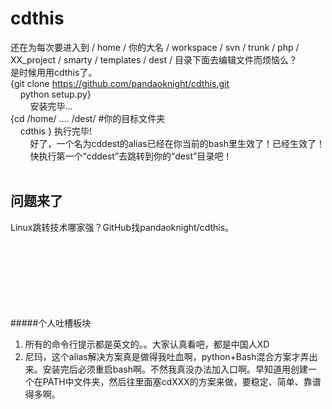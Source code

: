 cdthis
======
还在为每次要进入到 / home / 你的大名 / workspace / svn / trunk / php / XX_project / smarty / templates / dest / 目录下面去编辑文件而烦恼么？<br/>
是时候用用cdthis了。<br/>
{git clone https://github.com/pandaoknight/cdthis.git  <br/>
&nbsp;&nbsp;&nbsp;&nbsp;python setup.py}  <br/>
&nbsp;&nbsp;&nbsp;&nbsp;&nbsp;&nbsp;&nbsp;&nbsp;安装完毕...  <br/>
{cd /home/ .... /dest/ #你的目标文件夹  <br/>
&nbsp;&nbsp;&nbsp;&nbsp;cdthis } 执行完毕!<br/>
&nbsp;&nbsp;&nbsp;&nbsp;&nbsp;&nbsp;&nbsp;&nbsp;好了，一个名为cddest的alias已经在你当前的bash里生效了！已经生效了！<br/>
&nbsp;&nbsp;&nbsp;&nbsp;&nbsp;&nbsp;&nbsp;&nbsp;快执行第一个“cddest”去跳转到你的“dest”目录吧！<br/>
<br/>

问题来了
-------
Linux跳转技术哪家强？GitHub找pandaoknight/cdthis。
<br/>
<br/>
<br/>
<br/>
<br/>
<br/>
<br/>
<br/>

#####个人吐槽板块
1. 所有的命令行提示都是英文的。。大家认真看吧，都是中国人XD
2. 尼玛，这个alias解决方案真是做得我吐血啊，python+Bash混合方案才弄出来。安装完后必须重启bash啊。不然我真没办法加入口啊。早知道用创建一个在PATH中文件夹，然后往里面塞cdXXX的方案来做，要稳定、简单、靠谱得多啊。
